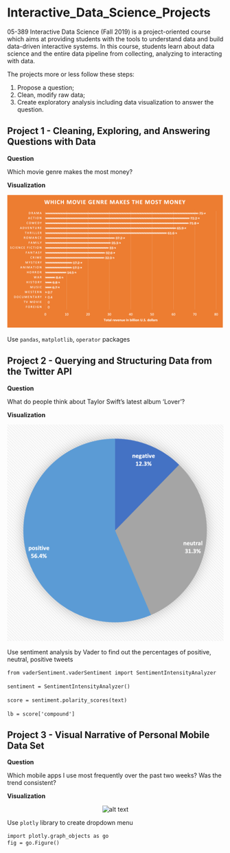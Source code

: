 # Interactive_Data_Science_Projects
05-389 Interactive Data Science (Fall 2019) is a project-oriented course which aims at providing students with the tools to understand data and build data-driven interactive systems. In this course, students learn about data science and the entire data pipeline from collecting, analyzing to interacting with data.

The projects more or less follow these steps:
1. Propose a question;
2. Clean, modify raw data;
3. Create exploratory analysis including data visualization to answer the question.

## Project 1 - Cleaning, Exploring, and Answering Questions with Data
**Question**

Which movie genre makes the most money? 

**Visualization**

<p align = "center">
<img src="https://github.com/Okrasee/Interactive_Data_Science_Projects/blob/master/distribution.jpeg" alt="alt text">
</p>

Use `pandas`, `matplotlib`, `operator` packages

## Project 2 - Querying and Structuring Data from the Twitter API
**Question**

What do people think about Taylor Swift’s latest album ‘Lover’?

**Visualization**

<p align = "center">
<img src="https://github.com/Okrasee/Interactive_Data_Science_Projects/blob/master/pie_chart.jpeg" alt="alt text">
</p>

Use sentiment analysis by Vader to find out the percentages of positive, neutral, positive tweets

```
from vaderSentiment.vaderSentiment import SentimentIntensityAnalyzer

sentiment = SentimentIntensityAnalyzer()

score = sentiment.polarity_scores(text)

lb = score['compound']
```

## Project 3 - Visual Narrative of Personal Mobile Data Set
**Question**

Which mobile apps I use most frequently over the past two weeks? Was the trend consistent?

**Visualization**

<p align = "center">
<img src="https://github.com/Okrasee/Interactive_Data_Science_Projects/blob/master/instagram.jpeg" alt="alt text">
</p>

Use `plotly` library to create dropdown menu
```
import plotly.graph_objects as go
fig = go.Figure()
```
